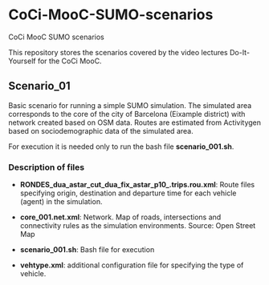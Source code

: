 # CoCi-MooC-SUMO-scenarios
CoCi MooC SUMO scenarios

This repository stores the scenarios covered by the video lectures Do-It-Yourself for the CoCi MooC.

## Scenario_01
Basic scenario for running a simple SUMO simulation.
The simulated area corresponds to the core of the city of Barcelona (Eixample district) with network created based on OSM data.
Routes are estimated from Activitygen based on sociodemographic data of the simulated area.

For execution it is needed only to run the bash file **scenario_001.sh**.

### Description of files

- **RONDES_dua_astar_cut_dua_fix_astar_p10_.trips.rou.xml**: Route files specifying origin, destination and departure time for each vehicle (agent) in the simulation.

- **core_001.net.xml**: Network. Map of roads, intersections and connectivity rules as the simulation environments. Source: Open Street Map

- **scenario_001.sh**: Bash file for execution

- **vehtype.xml**: additional configuration file for specifying the type of vehicle.

